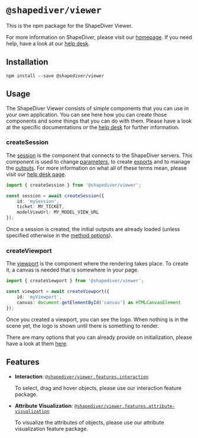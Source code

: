 # `@shapediver/viewer`

This is the npm package for the ShapeDiver Viewer. 

For more information on ShapeDiver, please visit our [homepage](https://shapediver.com/). If you need help, have a look at our [help desk](https://help.shapediver.com/doc/Viewer.1836580882.html).

## Installation
```
npm install --save @shapediver/viewer
```

## Usage

The ShapeDiver Viewer consists of simple components that you can use in your own application. You can see here how you can create those components and some things that you can do with them. Please have a look at the specific documentations or the [help desk](https://help.shapediver.com/doc/Viewer.1836580882.html) for further information.

### createSession

The [session](./interfaces/ISessionApi.html) is the component that connects to the ShapeDiver servers. This component is used to change [parameters](./interfaces/IParameterApi.html), to create [exports](./interfaces/IExportApi.html) and to manage the [outputs](./interfaces/IOutputApi.html). For more information on what all of these terms mean, please visit our [help desk page](https://help.shapediver.com/doc/sessions).

```typescript
import { createSession } from '@shapediver/viewer';

const session = await createSession({
    id: 'mySession',
    ticket: MY_TICKET, 
    modelViewUrl: MY_MODEL_VIEW_URL
});
```

Once a session is created, the initial outputs are already loaded (unless specified otherwise in the [method options](./modules.html#createSession)).

### createViewport

The [viewport](./interfaces/IViewportApi.html) is the component where the rendering takes place. To create it, a canvas is needed that is somewhere in your page. 

```typescript
import { createViewport } from '@shapediver/viewer';

const viewport = await createViewport({
    id: 'myViewport',
    canvas: document.getElementById('canvas') as HTMLCanvasElement
});
```

Once you created a viewport, you can see the logo. When nothing is in the scene yet, the logo is shown until there is something to render. 

There are many options that you can already provide on initialization, please have a look at them [here](./modules.html#createViewport).

## Features

- __Interaction__: [`@shapediver/viewer.features.interaction`](./features/interaction/index.html)

    To select, drag and hover objects, please use our interaction feature package.
    
- __Attribute Visualization__: [`@shapediver/viewer.features.attribute-visualization`](./features/attribute-visualization/index.html)

    To visualize the attributes of objects, please use our attribute visualization feature package.

